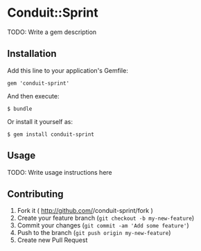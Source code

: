 # Conduit::Sprint

TODO: Write a gem description

## Installation

Add this line to your application's Gemfile:

    gem 'conduit-sprint'

And then execute:

    $ bundle

Or install it yourself as:

    $ gem install conduit-sprint

## Usage

TODO: Write usage instructions here

## Contributing

1. Fork it ( http://github.com/<my-github-username>/conduit-sprint/fork )
2. Create your feature branch (`git checkout -b my-new-feature`)
3. Commit your changes (`git commit -am 'Add some feature'`)
4. Push to the branch (`git push origin my-new-feature`)
5. Create new Pull Request
